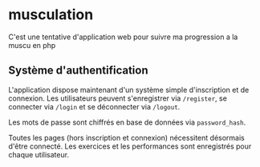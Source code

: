 # musculation
C'est une tentative d'application web pour suivre ma progression a la muscu en php

## Système d'authentification

L'application dispose maintenant d'un système simple d'inscription et de connexion.
Les utilisateurs peuvent s'enregistrer via `/register`, se connecter via `/login`
et se déconnecter via `/logout`.

Les mots de passe sont chiffrés en base de données via `password_hash`.

Toutes les pages (hors inscription et connexion) nécessitent désormais d'être connecté. Les exercices et les performances sont enregistrés pour chaque utilisateur.
